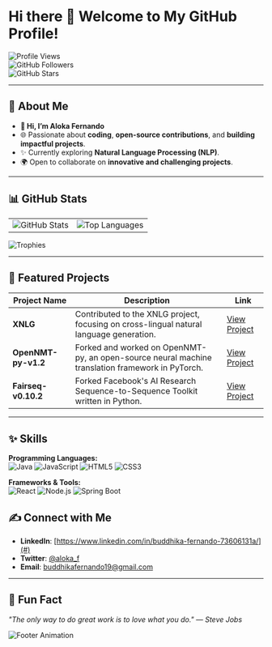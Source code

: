 # Hi there 👋 Welcome to My GitHub Profile!

![Profile Views](https://komarev.com/ghpvc/?username=Alokafernando&label=Profile%20Views&color=0e75b6&style=flat)  
![GitHub Followers](https://img.shields.io/github/followers/Alokafernando?label=Followers&style=social)  
![GitHub Stars](https://img.shields.io/github/stars/Alokafernando?label=Total%20Stars&style=social)

---

## 🌈 About Me

- **👋 Hi, I’m Aloka Fernando**
- 🌐 Passionate about **coding**, **open-source contributions**, and **building impactful projects**.
- ✨ Currently exploring **Natural Language Processing (NLP)**.
- 🌍 Open to collaborate on **innovative and challenging projects**.

---

## 📊 GitHub Stats

<table>
<tr>
  <td>
    <img src="https://github-readme-stats.vercel.app/api?username=Alokafernando&show_icons=true&theme=radical" alt="GitHub Stats">
  </td>
  <td>
    <img src="https://github-readme-stats.vercel.app/api/top-langs/?username=Alokafernando&layout=compact&theme=radical" alt="Top Languages">
  </td>
</tr>
</table>

![Trophies](https://github-profile-trophy.vercel.app/?username=Alokafernando&theme=radical&no-frame=true&column=4)

---

## 🔎 Featured Projects

| Project Name | Description | Link |
| ------------ | ----------- | ---- |
| **XNLG** | Contributed to the XNLG project, focusing on cross-lingual natural language generation. | [View Project](https://github.com/CZWin32768/XNLG/issues) |
| **OpenNMT-py-v1.2** | Forked and worked on OpenNMT-py, an open-source neural machine translation framework in PyTorch. | [View Project](https://github.com/Alokafernando/OpenNMT-py-v1.2) |
| **Fairseq-v0.10.2** | Forked Facebook's AI Research Sequence-to-Sequence Toolkit written in Python. | [View Project](https://github.com/Alokafernando/fairseq-v0.10.2) |

---

## ✨ Skills

**Programming Languages:**  
![Java](https://img.shields.io/badge/Java-007396?style=flat-square&logo=java&logoColor=white) ![JavaScript](https://img.shields.io/badge/JavaScript-F7DF1E?style=flat-square&logo=javascript&logoColor=black) ![HTML5](https://img.shields.io/badge/HTML5-E34F26?style=flat-square&logo=html5&logoColor=white) ![CSS3](https://img.shields.io/badge/CSS3-1572B6?style=flat-square&logo=css3&logoColor=white)


**Frameworks & Tools:**  
![React](https://img.shields.io/badge/React-61DAFB?style=flat-square&logo=react&logoColor=black) ![Node.js](https://img.shields.io/badge/Node.js-339933?style=flat-square&logo=node.js&logoColor=white) ![Spring Boot](https://img.shields.io/badge/Spring%20Boot-6DB33F?style=flat-square&logo=spring-boot&logoColor=white)


## ✍️ Connect with Me

- **LinkedIn**: [https://www.linkedin.com/in/buddhika-fernando-73606131a/](#)
- **Twitter**: [@aloka_f](https://twitter.com/aloka_f?lang=en)
- **Email**: buddhikafernando19@gmail.com

---

## 🌟 Fun Fact

*"The only way to do great work is to love what you do." — Steve Jobs*

![Footer Animation](https://github.com/YourUsername/YourRepository/blob/main/footer_animation.gif)
